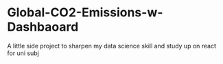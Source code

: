 # Global-CO2-Emissions-w-Dashbaoard
A little side project to sharpen my data science skill and study up on react for uni subj
